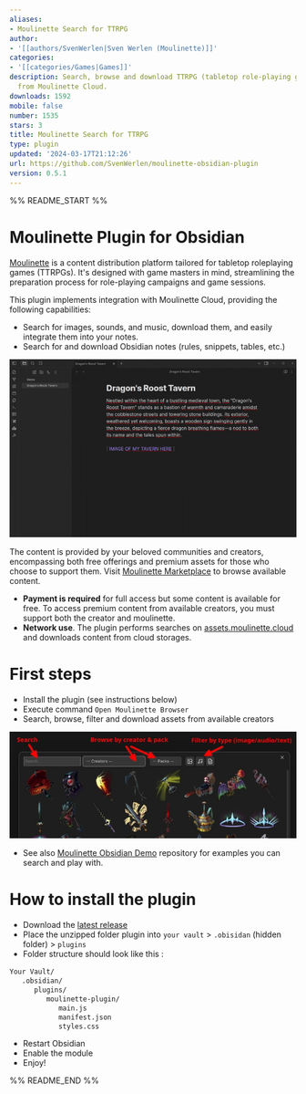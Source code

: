 ```yaml
---
aliases:
- Moulinette Search for TTRPG
author:
- '[[authors/SvenWerlen|Sven Werlen (Moulinette)]]'
categories:
- '[[categories/Games|Games]]'
description: Search, browse and download TTRPG (tabletop role-playing game) content
  from Moulinette Cloud.
downloads: 1592
mobile: false
number: 1535
stars: 3
title: Moulinette Search for TTRPG
type: plugin
updated: '2024-03-17T21:12:26'
url: https://github.com/SvenWerlen/moulinette-obsidian-plugin
version: 0.5.1
---
```


%% README_START %%

# Moulinette Plugin for Obsidian

[Moulinette](https://www.moulinette.cloud/) is a content distribution platform tailored for tabletop roleplaying games (TTRPGs). 
It's designed with game masters in mind, streamlining the preparation process for role-playing campaigns and game sessions.

This plugin implements integration with Moulinette Cloud, providing the following capabilities:
* Search for images, sounds, and music, download them, and easily integrate them into your notes.
* Search for and download Obsidian notes (rules, snippets, tables, etc.)

![Features' overview](https://raw.githubusercontent.com/SvenWerlen/moulinette-obsidian-plugin/HEAD/img/overview.gif)

The content is provided by your beloved communities and creators, encompassing both free offerings and premium assets for those who choose to support them.
Visit [Moulinette Marketplace](https://assets.moulinette.cloud/marketplace/creators) to browse available content.

* **Payment is required** for full access but some content is available for free. To access premium content from available creators, you must support both the creator and moulinette.
* **Network use**. The plugin performs searches on [assets.moulinette.cloud](https://assets.moulinette.cloud) and downloads content from cloud storages.
 
# First steps

* Install the plugin (see instructions below)
* Execute command `Open Moulinette Browser`
* Search, browse, filter and download assets from available creators

![Toolbar instructions](https://raw.githubusercontent.com/SvenWerlen/moulinette-obsidian-plugin/HEAD/img/toolbar.jpg)

* See also [Moulinette Obsidian Demo](https://github.com/SvenWerlen/moulinette-obsidian-demo) repository for examples you can search and play with.

# How to install the plugin

* Download the [latest release](https://github.com/SvenWerlen/moulinette-obsidian-plugin/releases)
* Place the unzipped folder plugin into `your vault` > `.obisidan` (hidden folder) > `plugins`
* Folder structure should look like this :

```
Your Vault/
   .obsidian/
      plugins/
         moulinette-plugin/
            main.js
            manifest.json
            styles.css
```

* Restart Obsidian
* Enable the module
* Enjoy!

%% README_END %%
